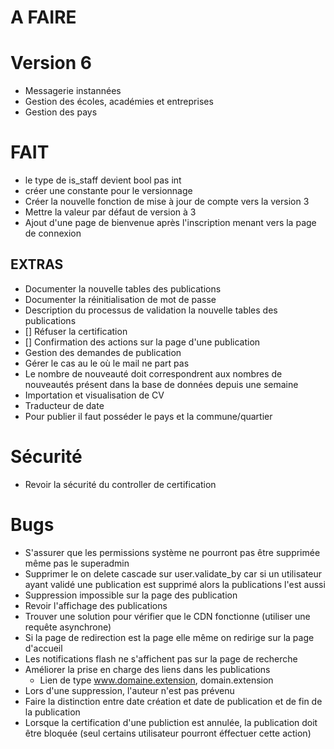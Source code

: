 # A FAIRE

# Version 6
- Messagerie instannées
- Gestion des écoles, académies et entreprises
- Gestion des pays

# FAIT
- le type de is_staff devient bool pas int
- créer une constante pour le versionnage
- Créer la nouvelle fonction de mise à jour de compte vers la version 3
- Mettre la valeur par défaut de version à 3
- Ajout d'une page de bienvenue après l'inscription menant vers la page de connexion

## EXTRAS
- Documenter la nouvelle tables des publications
- Documenter la réinitialisation de mot de passe
- Description du processus de validation la nouvelle tables des publications
- [] Réfuser la certification
- [] Confirmation des actions sur la page d'une publication
- Gestion des demandes de publication
- Gérer le cas au le où le mail ne part pas
- Le nombre de nouveauté doit correspondrent aux nombres de nouveautés présent dans la base de données depuis une semaine
- Importation et visualisation de CV 
- Traducteur de date
- Pour publier il faut posséder le pays et la commune/quartier

# Sécurité
- Revoir la sécurité du controller de certification

# Bugs
- S'assurer que les permissions système ne pourront pas être supprimée même pas le superadmin
- Supprimer le on delete cascade sur user.validate_by car si un utilisateur ayant validé une publication est supprimé alors la publications l'est aussi
- Suppression impossible sur la page des publication
- Revoir l'affichage des publications
- Trouver une solution pour vérifier que le CDN fonctionne (utiliser une requête asynchrone)
- Si la page de redirection est la page elle même on redirige sur la page d'accueil
- Les notifications flash ne s'affichent pas sur la page de recherche
- Améliorer la prise en charge des liens dans les publications
  - Lien de type www.domaine.extension, domain.extension
- Lors d'une suppression, l'auteur n'est pas prévenu
- Faire la distinction entre date création et date de publication et de fin de la publication
- Lorsque la certification d'une publiction est annulée, la publication doit être bloquée (seul certains utilisateur pourront éffectuer cette action)